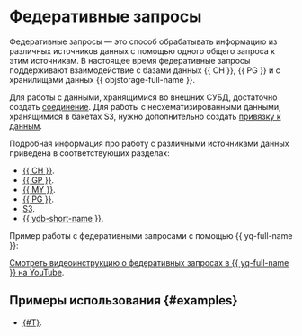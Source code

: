 # Федеративные запросы

Федеративные запросы — это способ обрабатывать информацию из различных источников данных с помощью одного общего запроса к этим источникам. В настоящее время федеративные запросы поддерживают взаимодействие с базами данных {{ CH }}, {{ PG }} и с хранилищами данных {{ objstorage-full-name }}.

Для работы с данными, хранящимися во внешних СУБД, достаточно создать [соединение](glossary.md#connection). Для работы с несхематизированными данными, хранящимися в бакетах S3, нужно дополнительно создать [привязку к данным](glossary.md#binding).

Подробная информация про работу с различными источниками данных приведена в соответствующих разделах:
* [{{ CH }}](../sources-and-sinks/clickhouse.md).
* [{{ GP }}](../sources-and-sinks/greenplum.md).
* [{{ MY }}](../sources-and-sinks/mysql.md).
* [{{ PG }}](../sources-and-sinks/postgresql.md).
* [S3](../sources-and-sinks/object-storage-binding.md).
* [{{ ydb-short-name }}](../sources-and-sinks/ydb.md).

Пример работы с федеративными запросами с помощью {{ yq-full-name }}:


[Смотреть видеоинструкцию о федеративных запросах в {{ yq-full-name }} на YouTube](https://www.youtube.com/watch?v=1EN28LVncPM).



## Примеры использования {#examples}

* [{#T}](../tutorials/yq-federative-queries.md).